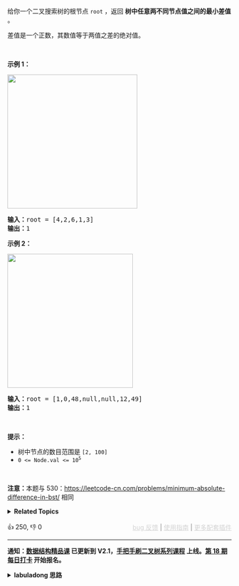 <p>给你一个二叉搜索树的根节点 <code>root</code> ，返回 <strong>树中任意两不同节点值之间的最小差值</strong> 。</p>

<p>差值是一个正数，其数值等于两值之差的绝对值。</p>

<p>&nbsp;</p>

<div class="original__bRMd"> 
 <div> 
  <p><strong>示例 1：</strong></p> 
  <img alt="" src="https://assets.leetcode.com/uploads/2021/02/05/bst1.jpg" style="width: 292px; height: 301px;" /> 
  <pre>
<strong>输入：</strong>root = [4,2,6,1,3]
<strong>输出：</strong>1
</pre> 
 </div>
</div>

<p><strong>示例 2：</strong></p> 
<img alt="" src="https://assets.leetcode.com/uploads/2021/02/05/bst2.jpg" style="width: 282px; height: 301px;" /> 
<pre>
<strong>输入：</strong>root = [1,0,48,null,null,12,49]
<strong>输出：</strong>1
</pre>

<p>&nbsp;</p>

<p><strong>提示：</strong></p>

<ul> 
 <li>树中节点的数目范围是 <code>[2, 100]</code></li> 
 <li><code>0 &lt;= Node.val &lt;= 10<sup>5</sup></code></li> 
</ul>

<p>&nbsp;</p>

<p><strong>注意：</strong>本题与 530：<a href="https://leetcode-cn.com/problems/minimum-absolute-difference-in-bst/">https://leetcode-cn.com/problems/minimum-absolute-difference-in-bst/</a> 相同</p>

<details><summary><strong>Related Topics</strong></summary>树 | 深度优先搜索 | 广度优先搜索 | 二叉搜索树 | 二叉树</details><br>

<div>👍 250, 👎 0<span style='float: right;'><span style='color: gray;'><a href='https://github.com/labuladong/fucking-algorithm/discussions/939' target='_blank' style='color: lightgray;text-decoration: underline;'>bug 反馈</a> | <a href='https://labuladong.gitee.io/article/fname.html?fname=jb插件简介' target='_blank' style='color: lightgray;text-decoration: underline;'>使用指南</a> | <a href='https://labuladong.github.io/algo/images/others/%E5%85%A8%E5%AE%B6%E6%A1%B6.jpg' target='_blank' style='color: lightgray;text-decoration: underline;'>更多配套插件</a></span></span></div>

<div id="labuladong"><hr>

**通知：[数据结构精品课](https://aep.h5.xeknow.com/s/1XJHEO) 已更新到 V2.1，[手把手刷二叉树系列课程](https://aep.xet.tech/s/3YGcq3) 上线。[第 18 期每日打卡](https://aep.xet.tech/s/2PLO1n) 开始报名。**

<details><summary><strong>labuladong 思路</strong></summary>

## 基本思路

这题和 [530. 二叉搜索树的最小绝对差](/problems/minimum-absolute-difference-in-bst) 完全一样，可去那道题看下思路。

**标签：[二叉搜索树](https://mp.weixin.qq.com/mp/appmsgalbum?__biz=MzAxODQxMDM0Mw==&action=getalbum&album_id=2121995456690946054)**

## 解法代码

<div class="tab-panel"><div class="tab-nav">
<button data-tab-item="cpp" class="tab-nav-button btn " data-tab-group="default" onclick="switchTab(this)">cpp🤖</button>

<button data-tab-item="python" class="tab-nav-button btn " data-tab-group="default" onclick="switchTab(this)">python🤖</button>

<button data-tab-item="java" class="tab-nav-button btn active" data-tab-group="default" onclick="switchTab(this)">java🟢</button>

<button data-tab-item="go" class="tab-nav-button btn " data-tab-group="default" onclick="switchTab(this)">go🤖</button>

<button data-tab-item="javascript" class="tab-nav-button btn " data-tab-group="default" onclick="switchTab(this)">javascript🤖</button>
</div><div class="tab-content">
<div data-tab-item="cpp" class="tab-item " data-tab-group="default"><div class="highlight">

```cpp
// 注意：cpp 代码由 chatGPT🤖 根据我的 java 代码翻译，旨在帮助不同背景的读者理解算法逻辑。
// 本代码已经通过力扣的全部测试用例，可直接粘贴提交。

class Solution {
public:
    int minDiffInBST(TreeNode* root) {
        traverse(root);
        return res;
    }
    
    TreeNode* prev = nullptr;
    int res = INT_MAX;
    
    // 遍历函数
    void traverse(TreeNode* root) {
        if (root == nullptr) {
            return;
        }
        traverse(root->left);
        // 中序遍历位置
        if (prev != nullptr) {
            res = min(res, root->val - prev->val);
        }
        prev = root;
        traverse(root->right);
    }
};
```

</div></div>

<div data-tab-item="python" class="tab-item " data-tab-group="default"><div class="highlight">

```python
# 注意：python 代码由 chatGPT🤖 根据我的 java 代码翻译，旨在帮助不同背景的读者理解算法逻辑。
# 本代码已经通过力扣的全部测试用例，可直接粘贴提交。

class Solution:
    def minDiffInBST(self, root: TreeNode) -> int:
        self.prev = None
        self.res = float('inf')
        self.traverse(root)
        return self.res

    # 遍历函数
    def traverse(self, root: TreeNode) -> None:
        if not root:
            return
        self.traverse(root.left)
        # 中序遍历位置
        if self.prev:
            self.res = min(self.res, root.val - self.prev.val)
        self.prev = root
        self.traverse(root.right)
```

</div></div>

<div data-tab-item="java" class="tab-item active" data-tab-group="default"><div class="highlight">

```java
class Solution {
    public int minDiffInBST(TreeNode root) {
        traverse(root);
        return res;
    }

    TreeNode prev = null;
    int res = Integer.MAX_VALUE;

    // 遍历函数
    void traverse(TreeNode root) {
        if (root == null) {
            return;
        }
        traverse(root.left);
        // 中序遍历位置
        if (prev != null) {
            res = Math.min(res, root.val - prev.val);
        }
        prev = root;
        traverse(root.right);
    }
}
```

</div></div>

<div data-tab-item="go" class="tab-item " data-tab-group="default"><div class="highlight">

```go
// 注意：go 代码由 chatGPT🤖 根据我的 java 代码翻译，旨在帮助不同背景的读者理解算法逻辑。
// 本代码已经通过力扣的全部测试用例，可直接粘贴提交。

func minDiffInBST(root *TreeNode) int {
    var (
        prev *TreeNode
        res = math.MaxInt32
        // 遍历函数
        traverse func(*TreeNode)
    )

    traverse = func(root *TreeNode) {
        if root == nil {
            return
        }
        traverse(root.Left)
        // 中序遍历位置
        if prev != nil {
            res = min(res, root.Val - prev.Val)
        }
        prev = root
        traverse(root.Right)
    }

    traverse(root)
    return res
}

func min(a, b int) int {
    if a < b {
        return a
    }
    return b
}
```

</div></div>

<div data-tab-item="javascript" class="tab-item " data-tab-group="default"><div class="highlight">

```javascript
// 注意：javascript 代码由 chatGPT🤖 根据我的 java 代码翻译，旨在帮助不同背景的读者理解算法逻辑。
// 本代码已经通过力扣的全部测试用例，可直接粘贴提交。

/**
 * @param {TreeNode} root
 * @return {number}
 */
var minDiffInBST = function(root) {
  let prev = null;
  let res = Number.MAX_SAFE_INTEGER;

  // 遍历函数
  const traverse = (root) => {
    if (!root) {
      return;
    }
    traverse(root.left);
    // 中序遍历位置
    if (prev) {
      res = Math.min(res, root.val - prev.val);
    }
    prev = root;
    traverse(root.right);
  }

  traverse(root);
  return res;
};
```

</div></div>
</div></div>

</details>
</div>



